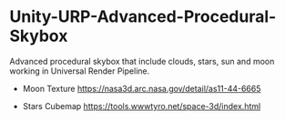 # Unity-URP-Advanced-Procedural-Skybox
Advanced procedural skybox that include clouds, stars, sun and moon working in Universal Render Pipeline.

- Moon Texture
https://nasa3d.arc.nasa.gov/detail/as11-44-6665

- Stars Cubemap
https://tools.wwwtyro.net/space-3d/index.html
